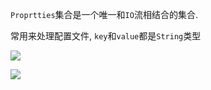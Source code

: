 `Proprtties`集合是一个唯一和`IO`流相结合的集合.

常用来处理配置文件, `key`和`value`都是`String`类型

![](https://pic3.superbed.cn/item/5dff15ce76085c3289325d61.jpg)



![](https://pic1.superbed.cn/item/5dff161a76085c3289328e9e.jpg)

